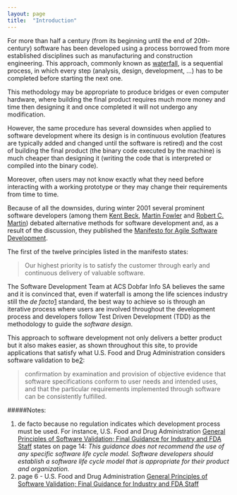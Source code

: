 ```yaml
---
layout: page
title:  "Introduction"
---
```


For more than half a century (from its beginning until the end of 20th-century) software has been developed using a process borrowed from more established disciplines such as manufacturing and construction engineering. This approach, commonly known as [waterfall](http://en.wikipedia.org/wiki/Waterfall_model), is a sequential process, in which every step (analysis, design, development, …) has to be completed before starting the next one.

This methodology may be appropriate to produce bridges or even computer hardware, where building the final product requires much more money and time then designing it and once completed it will not undergo any modification.

However, the same procedure has several downsides when applied to software development where its design is in continuous evolution (features are typically added and changed until the software is retired) and the cost of building the final product (the binary code executed by the machine) is much cheaper than designing it (writing the code that is interpreted or compiled into the binary code).

Moreover, often users may not know exactly what they need before interacting with a working prototype or they may change their requirements from time to time.

Because of all the downsides, during winter 2001 several prominent software developers (among them [Kent Beck](http://en.wikipedia.org/wiki/Kent_Beck), [Martin Fowler](http://en.wikipedia.org/wiki/Martin_Fowler) and [Robert C. Martin](http://en.wikipedia.org/wiki/Robert_Cecil_Martin)) debated alternative methods for software development and, as a result of the discussion, they published the [Manifesto for Agile Software Development](http://agilemanifesto.org).

The first of the twelve principles listed in the manifesto states:

> Our highest priority is to satisfy the customer through early and continuous delivery of valuable software.

The Software Development Team at ACS Dobfar Info SA believes the same and it is convinced that, even if waterfall is among the life sciences industry still the *de facto*[1](#notes) standard, the best way to achieve so is through an iterative process where users are involved throughout the development process and developers follow Test Driven Development (TDD) as the methodology to guide the *software design*.

This approach to software development not only delivers a better product but it also makes easier, as shown throughout this site, to provide applications that satisfy what U.S. Food and Drug Administration considers software validation to be[2](#notes):

> confirmation by examination and provision of objective evidence that software specifications conform to user needs and intended uses, and that the particular requirements implemented through software can be consistently fulfilled.


#####Notes:
1. de facto because no regulation indicates which development process must be used. For instance, U.S. Food and Drug Administration [General Principles of Software Validation; Final Guidance for Industry and FDA Staff](http://www.fda.gov/downloads/MedicalDevices/DeviceRegulationandGuidance/GuidanceDocuments/ucm085371.pdf) states on page 14: *This guidance does not recommend the use of any specific software life cycle model. Software developers should establish a software life cycle model that is appropriate for their product and organization.*   
2. page 6 - U.S. Food and Drug Administration [General Principles of Software Validation; Final Guidance for Industry and FDA Staff](http://www.fda.gov/downloads/MedicalDevices/DeviceRegulationandGuidance/GuidanceDocuments/ucm085371.pdf)
